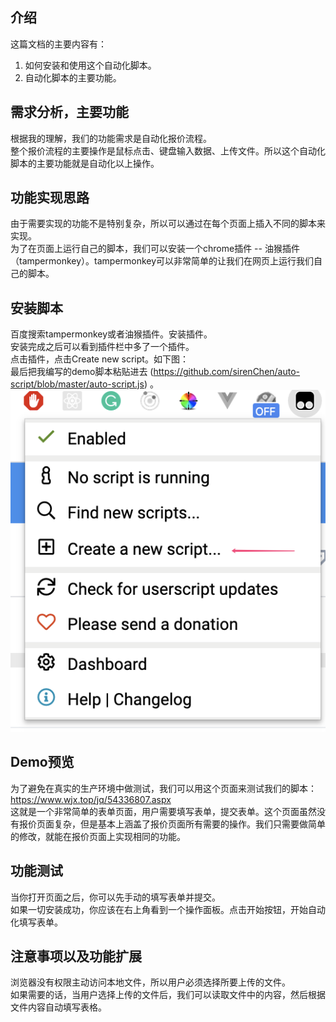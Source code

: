 ## 介绍
这篇文档的主要内容有：
1. 如何安装和使用这个自动化脚本。
2. 自动化脚本的主要功能。

## 需求分析，主要功能
根据我的理解，我们的功能需求是自动化报价流程。   
整个报价流程的主要操作是鼠标点击、键盘输入数据、上传文件。所以这个自动化脚本的主要功能就是自动化以上操作。

## 功能实现思路
由于需要实现的功能不是特别复杂，所以可以通过在每个页面上插入不同的脚本来实现。   
为了在页面上运行自己的脚本，我们可以安装一个chrome插件 -- 油猴插件（tampermonkey）。tampermonkey可以非常简单的让我们在网页上运行我们自己的脚本。

## 安装脚本
百度搜索tampermonkey或者油猴插件。安装插件。   
安装完成之后可以看到插件栏中多了一个插件。   
点击插件，点击Create new script。如下图：  
最后把我编写的demo脚本粘贴进去 (https://github.com/sirenChen/auto-script/blob/master/auto-script.js) 。   
![image.png](https://github.com/sirenChen/auto-script/blob/master/plugin.png)


## Demo预览
为了避免在真实的生产环境中做测试，我们可以用这个页面来测试我们的脚本：   
https://www.wjx.top/jq/54336807.aspx   
这就是一个非常简单的表单页面，用户需要填写表单，提交表单。这个页面虽然没有报价页面复杂，但是基本上涵盖了报价页面所有需要的操作。我们只需要做简单的修改，就能在报价页面上实现相同的功能。   

## 功能测试
当你打开页面之后，你可以先手动的填写表单并提交。   
如果一切安装成功，你应该在右上角看到一个操作面板。点击开始按钮，开始自动化填写表单。


## 注意事项以及功能扩展
浏览器没有权限主动访问本地文件，所以用户必须选择所要上传的文件。   
如果需要的话，当用户选择上传的文件后，我们可以读取文件中的内容，然后根据文件内容自动填写表格。
